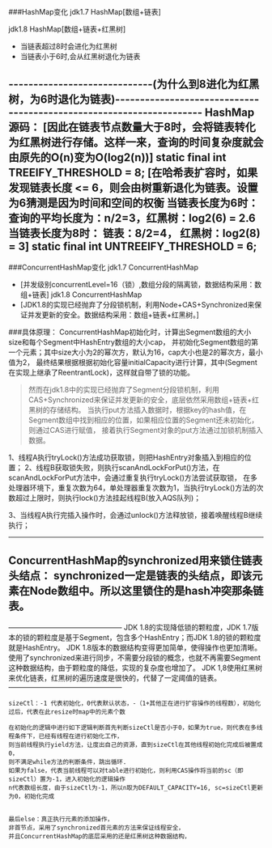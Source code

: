 ###HashMap变化
jdk1.7 HashMap[数组+链表]

jdk1.8 HashMap[数组+链表+红黑树]
- 当链表超过8时会进化为红黑树
- 当链表小于6时,会从红黑树退化为链表

-----------------------------(为什么到8进化为红黑树，为6时退化为链表)--------------------------------------------------------------------
HashMap源码：
[因此在链表节点数量大于8时，会将链表转化为红黑树进行存储。这样一来，查询的时间复杂度就会由原先的O(n)变为O(log2(n))]
static final int TREEIFY_THRESHOLD = 8; 
[在哈希表扩容时，如果发现链表长度 <= 6，则会由树重新退化为链表。设置为6猜测是因为时间和空间的权衡
当链表长度为6时：查询的平均长度为：n/2=3，红黑树：log2(6) = 2.6 
当链表长度为8时：
链表：8/2=4， 红黑树：log2(8) = 3]
static final int UNTREEIFY_THRESHOLD = 6;
--------------------------------------------------------------------------------------------------------------------------------

###ConcurrentHashMap变化
jdk1.7 ConcurrentHashMap
- [并发级别concurrentLevel=16（锁）,数组分段的隔离锁，数据结构采用：数组+链表]
jdk1.8 ConcurrentHashMap
- [JDK1.8的实现已经抛弃了分段锁机制，利用Node+CAS+Synchronized来保证并发更新的安全。数据结构采用：数组+链表+红黑树。]

###具体原理：
ConcurrentHashMap初始化时，计算出Segment数组的大小size和每个Segment中HashEntry数组的大小cap，
并初始化Segment数组的第一个元素；其中size大小为2的幂次方，默认为16，cap大小也是2的幂次方，最小值为2，
最终结果根据根据初始化容量initialCapacity进行计算，其中(Segment在实现上继承了ReentrantLock)，这样就自带了锁的功能。

>然而在jdk1.8中的实现已经抛弃了Segment分段锁机制，利用CAS+Synchronized来保证并发更新的安全，底层依然采用数组+链表+红黑树的存储结构。
>当执行put方法插入数据时，根据key的hash值，在Segment数组中找到相应的位置，如果相应位置的Segment还未初始化，则通过CAS进行赋值，
接着执行Segment对象的put方法通过加锁机制插入数据。

1、线程A执行tryLock()方法成功获取锁，则把HashEntry对象插入到相应的位置；
2、线程B获取锁失败，则执行scanAndLockForPut()方法，在scanAndLockForPut方法中，会通过重复执行tryLock()方法尝试获取锁，
在多处理器环境下，重复次数为64，单处理器重复次数为1，当执行tryLock()方法的次数超过上限时，则执行lock()方法挂起线程B(放入AQS队列)；

3、当线程A执行完插入操作时，会通过unlock()方法释放锁，接着唤醒线程B继续执行；

---
ConcurrentHashMap的synchronized用来锁住链表头结点：
synchronized一定是链表的头结点，即该元素在Node数组中。所以这里锁住的是hash冲突那条链表。
---

————————————————
JDK 1.8的实现降低锁的颗粒度，JDK 1.7版本的锁的颗粒度是基于Segment，包含多个HashEntry；而JDK 1.8的锁的颗粒度就是HashEntry。
JDK 1.8版本的数据结构变得更加简单，使得操作也更加清晰。使用了synchronized来进行同步，不需要分段锁的概念，也就不再需要Segment这种数据结构，由于颗粒度的降低，实现的复杂度也增加了。
JDK 1,8使用红黑树来优化链表，红黑树的遍历速度是很快的，代替了一定阈值的链表。
————————————————


```Put方法分析：
sizeCtl：-1 代表初始化，0代表默认状态，-（1+其他正在进行扩容操作的线程数），初始化过后，代表在此resize时map中的元素个数

在初始化的逻辑中进行如下逻辑判断首先判断sizeCtl是否小于0，如果为true，则代表在多线程条件下，已经有线程在进行初始化工作，
则当前线程执行yield方法，让度出自己的资源，直到sizeCtl在其他线程初始化完成后被置成0，
则不满足while方法的判断条件，跳出循环.
如果为false，代表当前线程可以对table进行初始化，则利用CAS操作将当前的sc（即sizeCtl）置为-1，进入初始化的逻辑操作
n代表数组长度，由于sizeCtl为-1，所以n取为DEFAULT_CAPACITY=16, sc=sizeCtl更新为0，初始化完成


最后else：真正执行元素的添加操作，
非首节点，采用了synchronized首元素的方法来保证线程安全，
并且ConcurrentHashMap的底层采用的还是红黑树这种数据结构，
```



